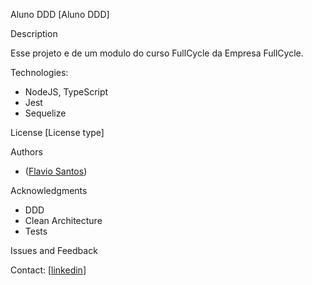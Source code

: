 Aluno DDD
[Aluno DDD]

<!-- !(link unavailable) -->

Description

Esse projeto e de um modulo do curso FullCycle da Empresa FullCycle.

Technologies:

- NodeJS, TypeScript
- Jest
- Sequelize

License
[License type]

Authors

- ([Flavio Santos](https://github.com/flvSantos15))

Acknowledgments

- DDD
- Clean Architecture
- Tests

Issues and Feedback

Contact: [[linkedin](https://linkedin.com/in/flvsantos15/)]
